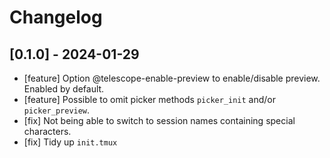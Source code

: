 # Changelog

## [0.1.0] - 2024-01-29

* [feature] Option @telescope-enable-preview to enable/disable preview. Enabled by default.
* [feature] Possible to omit picker methods `picker_init` and/or `picker_preview`.
* [fix] Not being able to switch to session names containing special characters.
* [fix] Tidy up `init.tmux`

